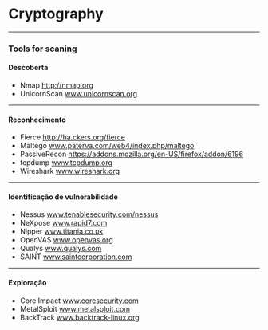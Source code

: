 # Cryptography

-------------------
### Tools for scaning
#### Descoberta 

- Nmap http://nmap.org
- UnicornScan www.unicornscan.org

-------------------
#### Reconhecimento 

- Fierce http://ha.ckers.org/fierce
- Maltego www.paterva.com/web4/index.php/maltego
- PassiveRecon https://addons.mozilla.org/en-US/firefox/addon/6196
- tcpdump www.tcpdump.org
- Wireshark www.wireshark.org

-------------------
#### Identificação de vulnerabilidade

- Nessus www.tenablesecurity.com/nessus
- NeXpose www.rapid7.com
- Nipper www.titania.co.uk
- OpenVAS www.openvas.org
- Qualys www.qualys.com
- SAINT www.saintcorporation.com

-------------------
#### Exploração 

- Core Impact www.coresecurity.com
- MetalSploit www.metalsploit.com
- BackTrack www.backtrack-linux.org
